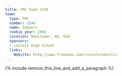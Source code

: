```yaml
---
title: FRC Team 1240
team:
  type: FRC
  number: 1240
  name: Sappers
  rookie_year: 2004
  location: Manitowoc, WI, USA
  sponsors:
  - Lincoln High School
  links:
    Website: http://www.freewebs.com/lincolnrobotics
---
```


{% include remove_this_line_and_add_a_paragraph %}